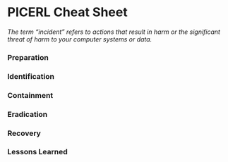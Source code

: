 # PICERL Cheat Sheet

*The term “incident” refers to actions that result in harm or the significant threat of harm to your computer systems or data.*

### Preparation

### Identification

### Containment

### Eradication

### Recovery

### Lessons Learned
